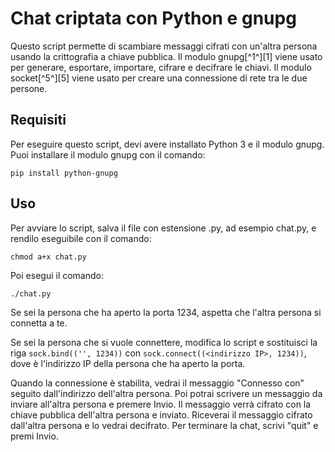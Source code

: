 
# Chat criptata con Python e gnupg

Questo script permette di scambiare messaggi cifrati con un'altra persona usando la crittografia a chiave pubblica. Il modulo gnupg[^1^][1] viene usato per generare, esportare, importare, cifrare e decifrare le chiavi. Il modulo socket[^5^][5] viene usato per creare una connessione di rete tra le due persone.

## Requisiti

Per eseguire questo script, devi avere installato Python 3 e il modulo gnupg. Puoi installare il modulo gnupg con il comando:

`pip install python-gnupg`

## Uso

Per avviare lo script, salva il file con estensione .py, ad esempio chat.py, e rendilo eseguibile con il comando:

`chmod a+x chat.py`

Poi esegui il comando:

`./chat.py`

Se sei la persona che ha aperto la porta 1234, aspetta che l'altra persona si connetta a te.

Se sei la persona che si vuole connettere, modifica lo script e sostituisci la riga `sock.bind(('', 1234))` con `sock.connect((<indirizzo IP>, 1234))`, dove <indirizzo IP> è l'indirizzo IP della persona che ha aperto la porta.

Quando la connessione è stabilita, vedrai il messaggio "Connesso con" seguito dall'indirizzo dell'altra persona. Poi potrai scrivere un messaggio da inviare all'altra persona e premere Invio. Il messaggio verrà cifrato con la chiave pubblica dell'altra persona e inviato. Riceverai il messaggio cifrato dall'altra persona e lo vedrai decifrato. Per terminare la chat, scrivi "quit" e premi Invio.
